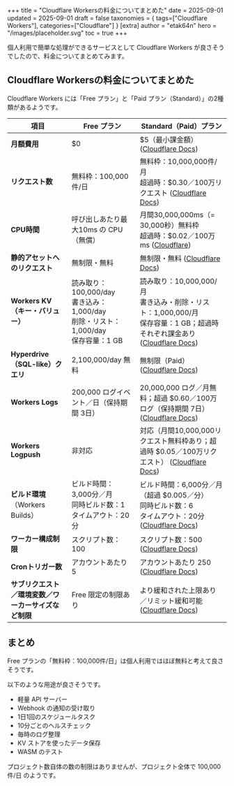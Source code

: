 +++
title = "Cloudflare Workersの料金についてまとめた"
date = 2025-09-01
updated = 2025-09-01
draft = false
taxonomies = { tags=["Cloudflare Workers"], categories=["Cloudflare"] }
[extra]
author = "etak64n"
hero = "/images/placeholder.svg"
toc = true
+++

個人利用で簡単な処理ができるサービスとして Cloudflare Workers が良さそうでしたので、料金についてまとめてみます。

## Cloudflare Workersの料金についてまとめた

Cloudflare Workers には「Free プラン」と「Paid プラン（Standard）」の2種類があるようです。

| 項目                           | Free プラン                                                            | Standard（Paid）プラン                                                                            |
| ---------------------------- | ------------------------------------------------------------------- | -------------------------------------------------------------------------------------------- |
| **月額費用**                     | \$0                                                                 | \$5（最小課金額） ([Cloudflare Docs][1])                                                            |
| **リクエスト数**                   | 無料枠：100,000件/日                                                      | 無料枠：10,000,000件/月<br>超過時：\$0.30／100万リクエスト ([Cloudflare Docs][1])                             |
| **CPU時間**                    | 呼び出しあたり最大10ms の CPU（無償）                                             | 月間30,000,000ms（= 30,000秒）無料枠<br>超過時：\$0.02／100万ms ([Cloudflare][2])                          |
| **静的アセットへのリクエスト**            | 無制限・無料                                                              | 無制限・無料 ([Cloudflare Docs][1])                                                                |
| **Workers KV（キー・バリュー）**      | 読み取り：100,000/day<br>書き込み：1,000/day<br>削除・リスト：1,000/day<br>保存容量：1 GB | 読み取り：10,000,000/月<br>書き込み・削除・リスト：1,000,000/月<br>保存容量：1 GB；超過時それぞれ課金あり ([Cloudflare Docs][1]) |
| **Hyperdrive（SQL-like）クエリ**  | 2,100,000/day 無料                                                    | 無制限（Paid） ([Cloudflare Docs][1])                                                             |
| **Workers Logs**             | 200,000 ログイベント／日（保持期間 3日）                                           | 20,000,000 ログ／月無料；超過 \$0.60／100万ログ（保持期間 7日） ([Cloudflare Docs][1])                           |
| **Workers Logpush**          | 非対応                                                                 | 対応（月間10,000,000リクエスト無料枠あり；超過時 \$0.05／100万リクエスト） ([Cloudflare Docs][1])                       |
| **ビルド環境**（Workers Builds）    | ビルド時間：3,000分／月<br>同時ビルド数：1<br>タイムアウト：20分                            | ビルド時間：6,000分／月（超過 \$0.005／分）<br>同時ビルド数：6<br>タイムアウト：20分 ([Cloudflare Docs][3])                |
| **ワーカー構成制限**                 | スクリプト数：100                                                          | スクリプト数：500 ([Cloudflare Docs][4])                                                            |
| **Cronトリガー数**                | アカウントあたり 5                                                          | アカウントあたり 250  ([Cloudflare Docs][4])                                                          |
| **サブリクエスト／環境変数／ワーカーサイズなど制限** | Free 限定の制限あり                                                        | より緩和された上限あり／リミット緩和可能 ([Cloudflare Docs][4])                                                  |

[1]: https://developers.cloudflare.com/workers/platform/pricing/?utm_source=chatgpt.com "Pricing - Workers"
[2]: https://www.cloudflare.com/plans/developer-platform-pricing/?utm_source=chatgpt.com "Workers & Pages Pricing"
[3]: https://developers.cloudflare.com/workers/ci-cd/builds/limits-and-pricing/?utm_source=chatgpt.com "Limits & pricing - Workers"
[4]: https://developers.cloudflare.com/workers/platform/limits/?utm_source=chatgpt.com "Limits · Cloudflare Workers docs"

## まとめ
Free プランの「無料枠：100,000件/日」は個人利用ではほぼ無料と考えて良さそうです。

以下のような用途が良さそうです。
- 軽量 API サーバー
- Webhook の通知の受け取り
- 1日1回のスケジュールタスク
- 10分ごとのヘルスチェック
- 毎時のログ整理
- KV ストアを使ったデータ保存
- WASM のテスト

プロジェクト数自体の数の制限はありませんが、プロジェクト全体で 100,000件/日 のようです。